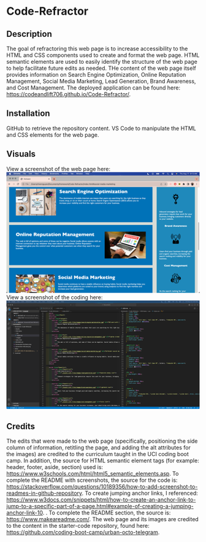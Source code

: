 # Code-Refractor

## Description
The goal of refractoring this web page is to increase accessibility to the HTML and CSS components used to create and format the web page. HTML semantic elements are used to easily identify the structure of the web page to help facilitate future edits as needed. THe content of the web page itself provides information on Search Engine Optimization, Online Reputation Management, Social Media Marketing, Lead Generation, Brand Awareness, and Cost Management. 
The deployed application can be found here: https://codeandlift706.github.io/Code-Refractor/.

## Installation
GitHub to retrieve the repository content. 
VS Code to manipulate the HTML and CSS elements for the web page.

## Visuals
View a screenshot of the web page here:
![ScreenShot](./assets/screenshots/Screenshot-Horiseon.png)
View a screenshot of the coding here:
![ScreenShot](Screenshot-VSCode.png)

## Credits
The edits that were made to the web page (specifically, positioning the side column of information, retitling the page, and adding the alt attributes for the images) are credited to the curriculum taught in the UCI coding boot camp. In addition, the source for HTML semantic element tags (for example: header, footer, aside, section) used is: https://www.w3schools.com/html/html5_semantic_elements.asp. To complete the README with screenshots, the source for the code is: https://stackoverflow.com/questions/10189356/how-to-add-screenshot-to-readmes-in-github-repository. To create jumping anchor links, I referenced: https://www.w3docs.com/snippets/html/how-to-create-an-anchor-link-to-jump-to-a-specific-part-of-a-page.html#example-of-creating-a-jumping-anchor-link-10.
. To complete the README section, the source is: https://www.makeareadme.com/.
The web page and its images are credited to the content in the starter-code repository, found here: https://github.com/coding-boot-camp/urban-octo-telegram.
